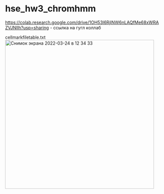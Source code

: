 # hse_hw3_chromhmm

https://colab.research.google.com/drive/1OH53l6RjINW6nLAQfMe68xWRAZVJNlIh?usp=sharing - ссылка на гугл коллаб

cellmarkfiletable.txt 
<img width="480" alt="Снимок экрана 2022-03-24 в 12 34 33" src="https://user-images.githubusercontent.com/60537367/159886748-3b95c48c-d0c1-440e-af4f-134a7507ea79.png">

